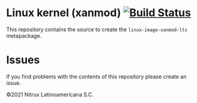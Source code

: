 # Linux kernel (xanmod) [![Build Status](https://travis-ci.org/Nitrux/linux-image.svg?branch=xanmod)](https://travis-ci.org/Nitrux/linux-image)

This repository contains the source to create the `linux-image-xanmod-lts` metapackage.

# Issues
If you find problems with the contents of this repository please create an issue.

©2021 Nitrux Latinoamericana S.C.

